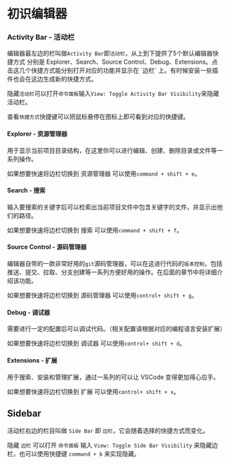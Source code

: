# 初识编辑器

### Activity Bar - 活动栏

编辑器最左边的栏叫做`Activity Bar`即`活动栏`，从上到下提供了5个默认编辑器快捷方式 分别是 Explorer、Search、Source Control、Debug、Extensions。点击这几个快捷方式能分别打开对应的功能并显示在 \`边栏\` 上。有时候安装一些插件也会在这边生成新的快捷方式。

隐藏`活动栏`可以打开`命令面板`输入`View: Toggle Activity Bar Visibility`来隐藏活动栏。

查看`快捷方式`快捷键可以把鼠标悬停在图标上即可看到对应的快捷键。

#### Explorer - 资源管理器

用于显示当前项目目录结构，在这里你可以进行编辑、创建、删除目录或文件等一系列操作。

如果想要快速将边栏切换到 资源管理器 可以使用`command + shift + e`。

#### Search - 搜索

输入要搜索的关键字后可以检索出当前项目文件中包含关键字的文件，并显示出他们的路径。

如果想要快速将边栏切换到 搜索 可以使用`command + shift + f`。

#### Source Control - 源码管理器

编辑器自带的一款非常好用的`git`源码管理器，可以在这进行代码的`版本控制`，包括推送、提交、拉取、分支创建等一系列方便好用的操作。在后面的章节中将详细介绍该功能。

如果想要快速将边栏切换到 源码管理器 可以使用`control+ shift + g`。

#### Debug - 调试器

需要进行一定的配置后可以调试代码。（相关配置请根据对应的编程语言安装扩展）

如果想要快速将边栏切换到 调试器 可以使用`control+ shift + d`。

#### Extensions - 扩展

用于搜索、安装和管理扩展，通过一系列的可以让 VSCode 变得更加得心应手。

如果想要快速将边栏切换到 扩展 可以使用`control+ shift + x`。

## Sidebar
活动栏右边的栏目叫做 `Side Bar` 即 `边栏`，它会随着选择的快捷方式而变化。

隐藏 `边栏` 可以打开 `命令面板` 输入 `View: Toggle Side Bar Visibility` 来隐藏边栏，也可以使用快捷键 `command + b` 来实现隐藏。


